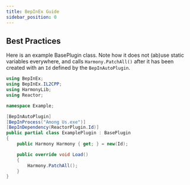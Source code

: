 ```yaml
---
title: BepInEx Guide
sidebar_position: 0
---
```



## Best Practices

Here is an example BasePlugin class. Note how it does not (ab)use static variables everywhere, and calls `Harmony.PatchAll()` after it has been created with an `Id` defined by the `BepInAutoPlugin`.
```csharp
using BepInEx;
using BepInEx.IL2CPP;
using HarmonyLib;
using Reactor;

namespace Example;

[BepInAutoPlugin]
[BepInProcess("Among Us.exe")]
[BepInDependency(ReactorPlugin.Id)]
public partial class ExamplePlugin : BasePlugin
{
    public Harmony Harmony { get; } = new(Id);

    public override void Load()
    {
        Harmony.PatchAll();
    }
}
```
